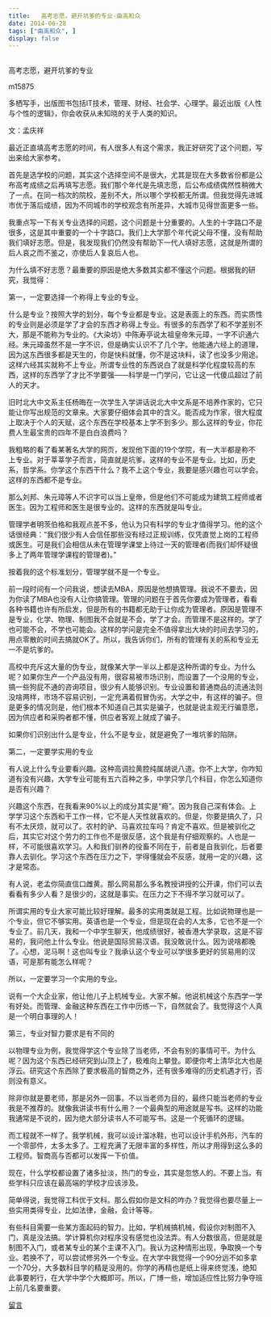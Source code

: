 ```yaml
---
title:   高考志愿，避开坑爹的专业-曲高和众
date: 2014-06-28
tags: ["曲高和众", ]
display: false
---
```



## 



高考志愿，避开坑爹的专业




m15875




多栖写手，出版图书包括IT技术，管理、财经、社会学、心理学。最近出版《人性与个性的逻辑》，你会收获从未知晓的关于人类的知识。


 

文：孟庆祥

 

最近正直填高考志愿的时间，有人很多人有这个需求，我正好研究了这个问题，写出来给大家参考。

 

首先是选学校的问题，其实这个选择空间不是很大，尤其是现在大多数省份都是公布高考成绩之后再填写志愿。我们那个年代是先填志愿，后公布成绩偶然性稍微大了一点。在同一档次的院校，差别不大，所以哪个学校都无所谓。但我觉得先进城市优于落后成绩，因为不同城市的学校观念有所差异，大城市见得世面更多一些。

 

我重点写一下有关专业选择的问题，这个问题是十分重要的。人生的十字路口不是很多，这是其中重要的一个十字路口。我们上大学那个年代说父母不懂，没有帮助我们填好志愿。但是，我发现我们仍然没有帮助下一代人填好志愿，这就是所谓的后人哀之而不鉴之，亦使后人复哀后人也。

 

为什么填不好志愿？最重要的原因是绝大多数其实都不懂这个问题。根据我的研究，我觉得：

 

第一，一定要选择一个称得上专业的专业。

什么是专业？按照大学的划分，每个专业都是专业。这是表面上的东西。而实质性的专业则是必须是学了才会的东西才称得上专业。有很多的东西学了和不学差别不大，那是不能称为专业的。《大染坊》中陈寿亭说太祖皇帝朱元璋，一字不识通六经。朱元璋虽然不是一字不识，但是确实认识不了几个字。他能通六经上的道理，因为这东西很多都是天生的，你是快料就懂，你不是这块料，读了也没多少用途。这样六经其实就称不上专业。所谓专业性的东西说白了就是科学化程度较高的东西，这样的东西学了才比不学要强——科学是一门学问，它让这一代傻瓜超过了前人的天才。

 

旧时北大中文系主任杨晦在一次学生入学讲话说北大中文系是不培养作家的，它只能让你写出规范的文章来。大家要仔细体会其中的含义。能否成为作家，很大程度上取决于个人的天赋，这个东西在学校基本上学不到多少。那么这样的专业，你花费人生最宝贵的四年不是白白浪费吗？

我粗略的看了看某著名大学的网页，发现他下面的19个学院，有一大半都是称不上专业。对于莘莘学子而言，简直就是坑爹。这样的专业不是专业。比如，历史系，哲学系。你学这个东西干什么？我不上这个专业，我要是感兴趣也可以学会。这样的东西都不是专业。

那么刘邦、朱元璋等人不识字可以当上皇帝，但是他们不可能成为建筑工程师或者医生。因为工程师和医生是很专业的。这样的东西就是叫专业。

管理学者明茨伯格和我观点差不多，他认为只有科学的专业才值得学习。他的这个话很经典：“我们很少有人会信任那些没有经过正规训练，仅凭直觉上岗的工程师或医生。可是我们会相信从未在管理学课堂上待过一天的管理者(而我们却怀疑很多上了两年管理学课程的管理者)。”

按着我的这个标准划分，管理学就不是一个专业。

 

前一段时间有一个问我说，想读去MBA，原因是他想搞管理。我说不不要去，因为你读了MBA也没有人让你搞管理。管理的问题在于首先你要成为管理者，看看各种书籍也许有所启发，但是所有的书籍都无助于让你成为管理者。原因是管理不是专业，化学、物理、制图我不会就是不会，学了才会。而管理不是这样的。学了也可能不会，不学也可能会。这样的学问是完全不值得拿出大块的时间去学习的，用点零散的时间去搞就OK了。所以，我告诉你们，所有的管理有关的系和专业无一不是坑爹的。

 

高校中充斥这大量的伪专业，就像某大学一半以上都是这种所谓的专业。为什么呢？如果你生产一个产品没有用，很容易被市场识别，而设置了一个没用的专业，搞一些狗屁不通的咨询项目，很少有人能够识别。专业设置和普通商品的流通法则没啥两样，市场不容易识别，一定充满着假冒伪劣。大学之中，有这样的骗子。但是更多的情况则是，他们根本不知道自己其实是骗子，也就是说主观无行骗意愿，因为供应者和采购者都不懂，供应者客观上就成了骗子。

如果你们识别出什么是专业，什么不是专业，就是避免了一堆坑爹的陷阱。

 

第二，一定要学实用的专业

有人说上什么专业要看兴趣。这种高调拉黄腔纯属胡说八道。你不上大学，你咋知道有没有兴趣，大学专业可能有五六百种之多，中学只学几个科目，你怎么知道你是否有兴趣？

兴趣这个东西，在我看来90%以上的成分其实是“瘾”。因为我自己深有体会。上学学习这个东西和干工作一样，它不是人天性就喜欢的。但是，你要是搞久了，只有不太厌烦，就可以了。农村的驴、马喜欢拉车吗？肯定不喜欢。但是被驯化之后，其实它对这个劳力的工作也不是很反感，这个我是有仔细观察的。人也是一样，不可能很喜欢学习。人和我们驯养的役畜不同在于，前者是自我驯化，后者要靠人去驯化。学习这个东西在压力之下，学得懂就会不反感，就用一定的兴趣，这才是常态。

 

有人说，老孟你简直信口雌黄。那么网易那么多名教授讲授的公开课，你们可以去看看有多少人看？是很少的，这就是事实。在压力之下不得不学习就可以了。

 

所谓实用的专业大家可能比较好理解。最多的实用类就是工程。比如说物理也是一个专业，但它不够实用。英语也是一个专业，但是现在会的人太多，它也不是一个专业了。前几天，我和一个中学生聊天，他成绩很好，被香港大学录取，这是不容易的，我问他上什么专业。他说是国际贸易汉语。我没敢说什么。因为说啥都晚了。心想，泥马啊！这也叫专业？我承认这个专业可以学很多更好的贸易用的汉语，可是那有能怎么样呢？

所以，一定要学习一个实用的专业。

说有一个大企业家，他让他儿子上机械专业。大家不解。他说机械这个东西学一学有好处。而管理、金融这种东西在工作中历练一下，自然就会了。我觉得这个人真是一个明白事理的人！

 

第三，专业对智力要求是有不同的

以物理专业为例，我觉得学这个专业除了当老师，不会有别的事情可干。为什么呢？因为这个东西已经研究到山顶上了，极难向上攀登。即便你考上清华北大也是浮云。研究这个东西除了要求极高的智商之外，还有很多难得的历史机遇才行，否则没有意义。

除非你就是要老师，那是另外一回事。不以当老师为目的，最终只能当老师的专业我是不推荐的。就像我讲读书有什么用？一个最典型的用途就是写书。这样的功能我通常是不说的，因为绝大部分读书人不可能写书。这是一个死循环的逻辑。

而工程就不一样了。我学机械，我可以设计溜冰鞋，也可以设计手机外形，汽车的一个零部件，太多太多了。工程充满了无限丰富的多样性，所以才用得到这么多的工程师。智商高与否都可以发挥一下价值。

 

现在，什么学校都设置了诸多扯淡，热门的专业，其实是忽悠人的。不要上当。有些学科只应该在最高端的学校才应该涉及。

简单得说，我觉得工科优于文科。那么假如你是文科的咋办？我觉得也要尽量上一些实用类得专业，比如法律，金融，会计等等。

 

有些科目需要一些某方面起码的智力。比如，学机械搞机械，假设你对制图不入门，真是没法搞。学计算机你对程序没有感觉也没法弄。有人分数很高，但是就是制图不入门，或者某专业的某个主课不入门。我认为这种情形出现，争取换一个专业。若换不了，可以尝试修另外一个专业。在大学中我觉得一个90分远不如多拿一个70分，大多数科目学的精是没用的。你学的再精也是纸上得来终觉浅，绝知此事要躬行，在大学中学个大概即可。所以，广博一些，增加适应性比努力争夺班上前几名要重要。











[留言](javascript:;)